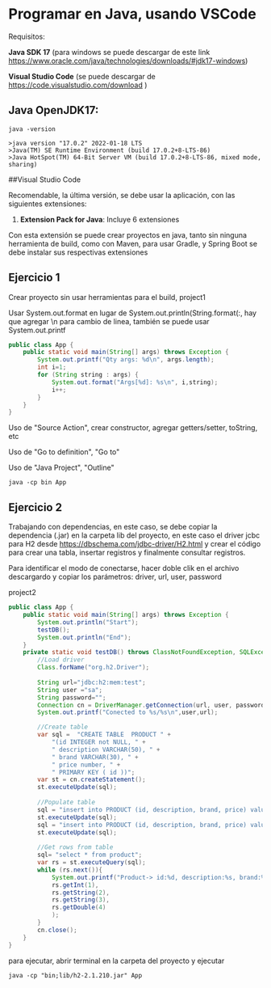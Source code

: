 # Programar en Java, usando VSCode

Requisitos:

**Java SDK 17** (para windows se puede descargar de este link https://www.oracle.com/java/technologies/downloads/#jdk17-windows)

**Visual Studio Code** (se puede descargar de https://code.visualstudio.com/download )

## Java OpenJDK17:
```
java -version
```

```
>java version "17.0.2" 2022-01-18 LTS
>Java(TM) SE Runtime Environment (build 17.0.2+8-LTS-86)
>Java HotSpot(TM) 64-Bit Server VM (build 17.0.2+8-LTS-86, mixed mode, sharing)
```

##Visual Studio Code

Recomendable, la última versión, se debe usar la aplicación, con las siguientes extensiones:

1. **Extension Pack for Java**: Incluye 6 extensiones

Con esta extensión se puede crear proyectos en java, tanto sin ninguna herramienta de build, como con Maven, para usar Gradle, y Spring Boot se debe instalar sus respectivas extensiones


## Ejercicio 1

Crear proyecto sin usar herramientas para el build, project1

Usar System.out.format en lugar de System.out.println(String.format(:, hay que agregar \n para cambio de linea, también se puede usar System.out.printf

```java
public class App {
    public static void main(String[] args) throws Exception {
        System.out.printf("Qty args: %d\n", args.length);
        int i=1;
        for (String string : args) {
            System.out.format("Args[%d]: %s\n", i,string);
            i++;
        }
    }
}
```

Uso de "Source Action", crear constructor, agregar getters/setter, toString, etc

Uso de "Go to definition", "Go to"

Uso de "Java Project", "Outline"

```console
java -cp bin App
```
## Ejercicio 2
Trabajando con dependencias, en este caso, se debe copiar la dependencia (.jar) en la carpeta lib del proyecto, en este caso el driver jcbc para H2 desde https://dbschema.com/jdbc-driver/H2.html y crear el código para crear una tabla, insertar registros y finalmente consultar registros.

Para identificar el modo de conectarse, hacer doble clik en el archivo descargardo y copiar los parámetros: driver, url, user, password

project2
   
```java
public class App {
    public static void main(String[] args) throws Exception {
        System.out.println("Start");
        testDB();
        System.out.println("End");
    }
    private static void testDB() throws ClassNotFoundException, SQLException{
        //Load driver
        Class.forName("org.h2.Driver");
        
        String url="jdbc:h2:mem:test";
        String user ="sa";
        String password="";
        Connection cn = DriverManager.getConnection(url, user, password);
        System.out.printf("Conected to %s/%s\n",user,url);

        //Create table
        var sql =  "CREATE TABLE  PRODUCT " + 
            "(id INTEGER not NULL, " + 
            " description VARCHAR(50), " +  
            " brand VARCHAR(30), " +  
            " price number, " +  
            " PRIMARY KEY ( id ))"; 
        var st = cn.createStatement();
        st.executeUpdate(sql);
        
        //Populate table
        sql = "insert into PRODUCT (id, description, brand, price) values (1,'Test product 1','Acme',100.98)";
        st.executeUpdate(sql);
        sql = "insert into PRODUCT (id, description, brand, price) values (2,'Test product 2','Tnt',1786)";
        st.executeUpdate(sql);
        
        //Get rows from table
        sql= "select * from product";
        var rs = st.executeQuery(sql);
        while (rs.next()){
            System.out.printf("Product-> id:%d, description:%s, brand:%s, price: %.1f\n",
            rs.getInt(1),
            rs.getString(2),
            rs.getString(3),
            rs.getDouble(4)
            );
        }
        cn.close();
    }
}
```
para ejecutar, abrir terminal en la carpeta del proyecto y ejecutar

```console
java -cp "bin;lib/h2-2.1.210.jar" App
```